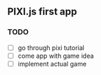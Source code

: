 ## PIXI.js first app

### TODO
- [ ] go through pixi tutorial
- [ ] come app with game idea
- [ ] implement actual game 